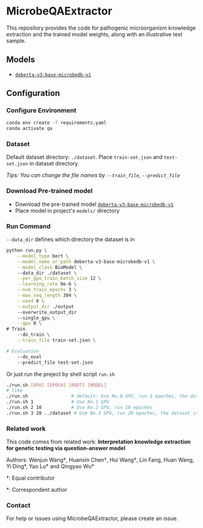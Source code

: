 # MicrobeQAExtractor

This repository provides the code for pathogenic microorganism knowledge extraction and the trained model weights, along with an illustrative test sample.

## Models
- [`deberta-v3-base-microbedb-v1`](https://drive.google.com/drive/folders/1t8Q6P_6WsSn6XRP9TZXBzaU5w_mgN0TK?usp=drive_link)

## Configuration

### Configure Environment
```bash
conda env create -f requirements.yaml
conda activate qa
```

<!-- ### Additional Requirements
- Transforms
- pandas : Transforms the SQuAD prediction file into the BioASQ format (`pip install pandas`)
- tensorboardX : SummaryWriter module (`pip install tensorboardX`) -->

### Dataset
Default dataset directory: `./dataset`. 
Place `train-set.json` and `test-set.json` in dataset directory.


*Tips: You can change the file names by `--train_file`, `--predict_file`*

### Download Pre-trained model
- Download the pre-trained model [`deberta-v3-base-microbedb-v1`](https://drive.google.com/drive/folders/1t8Q6P_6WsSn6XRP9TZXBzaU5w_mgN0TK?usp=drive_link)
- Place model in project's `models/` directory

### Run Command
`--data_dir` defines which directory the dataset is in
```bash
python run.py \
    --model_type bert \
    --model_name_or_path deberta-v3-base-microbedb-v1 \
    --model_class BioModel \  
    --data_dir ./dataset \
    --per_gpu_train_batch_size 12 \
    --learning_rate 8e-6 \
    --num_train_epochs 3 \
    --max_seq_length 384 \
    --seed 0 \
    --output_dir ./output
    --overwrite_output_dir
    --single_gpu \
    --gpu 0 \
# Train
    --do_train \
    --train_file train-set.json \

# Evaluation
    --do_eval
    --predict_file test-set.json
```
Or just run the preject by shell script `run.sh`
```bash
./run.sh [GPU] [EPOCH] [ROOT] [MODEL]
# like
./run.sh                # default: Use No.0 GPU, run 3 epoches, the dataset is in the directory ./dataset
./run.sh 1              # Use No.1 GPU
./run.sh 2 10           # Use No.2 GPU, run 10 epoches
./run.sh 3 20 ../dataset # Use No.3 GPU, run 20 epoches, the dataset is in the directory ../dataset
```

### Related work
This code comes from related work: **Interpretation knowledge extraction for genetic testing via question-answer model**

Authors: Wenjun Wang†, Huanxin Chen†, Hui Wang†, Lin Fang, Huan Wang, Yi Ding*, Yao Lu* and Qingyao Wu*

†: Equal contributor

*: Correspondent author

### Contact
For help or issues using MicrobeQAExtractor, please create an issue.